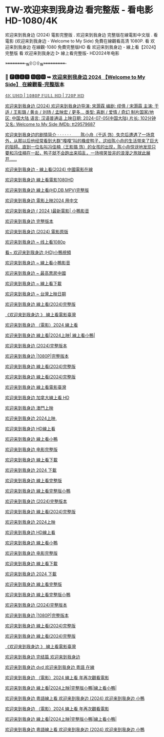 # TW-欢迎来到我身边 看完整版 - 看电影 HD-1080/4K

欢迎来到我身边 (2024) 電影完整版 . 欢迎来到我身边 完整版在線電影中文版 . 看電影 (欢迎来到我身边 - Welcome to My Side) 免費在線觀看高清 1080P.
看 欢迎来到我身边 在線觀-1080 免費完整版HD
看 欢迎来到我身边 - 線上看【2024】 完整版
看 欢迎来到我身边 ▷ 線上看完整版- HD2024年电影

=̶=̶=̶=̶=̶=̶=̶=̶ ஜ۩۞۩ஜ=̶=̶=̶=̶=̶=̶=̶=̶=̶

### 💯 🅿🅻🅰🆈 🅽🅾🆆 ➥ <a href="https://cinesecure.com/zh/movie/1195360" rel="nofollow">欢迎来到我身边 2024 【Welcome to My Side】 在線觀看-完整版本</p>

𝟜𝕂 𝕌ℍ𝔻 | 𝟙𝟘𝟠𝟘ℙ 𝔽𝕌𝕃𝕃 ℍ𝔻 | 𝟟𝟚𝟘ℙ ℍ𝔻

欢迎来到我身边 (2024)
欢迎来到我身边导演: 宋灏霖
编剧: 缪倩 / 宋灏霖
主演: 于适 / 王影璐 / 黄炎 / 刘旸 / 孟映宏 / 更多...
类型: 喜剧 / 爱情 / 奇幻
制片国家/地区: 中国大陆
语言: 汉语普通话
上映日期: 2024-07-05(中国大陆)
片长: 102分钟
又名: Welcome to My Side
IMDb: tt29579687

欢迎来到我身边的剧情简介 · · · · · ·
　　陈小舟（于适 饰）失恋后遭遇了一场意外，从那以后他经常看到大群“嘎嘎”叫的橡皮鸭子，这给陈小舟的生活带来了巨大的阻碍。直到一位名叫冯佳楠（王影璐 饰）的女孩的出现，陈小舟惊讶地发现只要和冯佳楠在一起，鸭子就不会跑出来捣乱，一场啼笑皆非的浪漫之旅就此展开……

欢迎来到我身边 - 線上看(2024) 中國電影在線

欢迎来到我身边 線上看電影1080HD

欢迎来到我身边 線上看(HD,DB,MPV)完整版

欢迎来到我身边 電影上映2024 用中文

欢迎来到我身边 ( 2024 )最新電影| 小鴨影音

欢迎来到我身边 完整版本

欢迎来到我身边 (2024) 電影原版

欢迎来到我身边 ~ 线上看1080p

看~ 欢迎来到我身边 (HD)小鴨視頻

欢迎来到我身边 ~  線上看小鴨影音

欢迎来到我身边 ~  最高票房中國

欢迎来到我身边 ~  線上看下載

欢迎来到我身边 ~  台灣上映日期

欢迎来到我身边 線上看(2024)完整版

《欢迎来到我身边 》 線上看電影臺灣

欢迎来到我身边 （電影）2024 線上看

欢迎来到我身边 線上看|2024上映| 線上看小鴨|

欢迎来到我身边 (2024)完整版本

欢迎来到我身边 |1080P|完整版本

欢迎来到我身边 線上看(2024)完整版

欢迎来到我身边 線上看(2024)完整版

欢迎来到我身边 線上看電影臺灣

欢迎来到我身边 加拿大線上看 HD

欢迎来到我身边 澳門上映

欢迎来到我身边 2024上映,

欢迎来到我身边 HD線上看

欢迎来到我身边 線上看小鴨

欢迎来到我身边 电影完整版

欢迎来到我身边 線上看下載

欢迎来到我身边 2024 下載

欢迎来到我身边 線上看完整版

欢迎来到我身边 線上看完整版小鴨

欢迎来到我身边 (2024)完整版本

欢迎来到我身边 線上看(2024)完整版

欢迎来到我身边 2024上映

欢迎来到我身边 HD線上看

欢迎来到我身边 線上看小鴨

欢迎来到我身边 电影完整版

欢迎来到我身边 線上看下載

欢迎来到我身边 2024 下載

欢迎来到我身边 線上看完整版

欢迎来到我身边 線上看完整版小鴨

欢迎来到我身边 (2024)完整版本

欢迎来到我身边 |1080P|完整版本

欢迎来到我身边 線上看(2024)完整版

欢迎来到我身边 線上看(2024)完整版

《欢迎来到我身边 》 線上看電影臺灣

欢迎来到我身边 完结篇 欢迎来到我身边

欢迎来到我身边 dvd 欢迎来到我身边 粵語 在線

欢迎来到我身边 （電影）2024 線上看 年再次觀看電影

欢迎来到我身边 線上看|2024上映|完整版小鴨|線上看小鴨|

欢迎来到我身边 粵語線上看 欢迎来到我身边 (2024) 欢迎来到我身边 小鴨

欢迎来到我身边 （電影）2024 線上看 年再次觀看電影

欢迎来到我身边 線上看|2024上映|完整版小鴨|線上看小鴨|

欢迎来到我身边 粵語線上看 欢迎来到我身边 (2024) 欢迎来到我身边 小鴨


